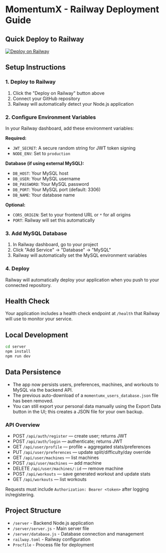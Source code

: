 # MomentumX - Railway Deployment Guide

## Quick Deploy to Railway

[![Deploy on Railway](https://railway.app/button.svg)](https://railway.app/template/new)

## Setup Instructions

### 1. Deploy to Railway
1. Click the "Deploy on Railway" button above
2. Connect your GitHub repository
3. Railway will automatically detect your Node.js application

### 2. Configure Environment Variables
In your Railway dashboard, add these environment variables:

**Required:**
- `JWT_SECRET`: A secure random string for JWT token signing
- `NODE_ENV`: Set to `production`

**Database (if using external MySQL):**
- `DB_HOST`: Your MySQL host
- `DB_USER`: Your MySQL username  
- `DB_PASSWORD`: Your MySQL password
- `DB_PORT`: Your MySQL port (default: 3306)
- `DB_NAME`: Your database name

**Optional:**
- `CORS_ORIGIN`: Set to your frontend URL or `*` for all origins
- `PORT`: Railway will set this automatically

### 3. Add MySQL Database
1. In Railway dashboard, go to your project
2. Click "Add Service" → "Database" → "MySQL"
3. Railway will automatically set the MySQL environment variables

### 4. Deploy
Railway will automatically deploy your application when you push to your connected repository.

## Health Check
Your application includes a health check endpoint at `/health` that Railway will use to monitor your service.

## Local Development
```bash
cd server
npm install
npm run dev
```

## Data Persistence
- The app now persists users, preferences, machines, and workouts to MySQL via the backend API.
- The previous auto-download of a `momentumx_users_database.json` file has been removed.
- You can still export your personal data manually using the Export Data button in the UI; this creates a JSON file for your own backup.

### API Overview
- POST `/api/auth/register` — create user; returns JWT
- POST `/api/auth/login` — authenticate; returns JWT
- GET `/api/user/profile` — profile + aggregated stats/preferences
- PUT `/api/user/preferences` — update split/difficulty/day override
- GET `/api/user/machines` — list machines
- POST `/api/user/machines` — add machine
- DELETE `/api/user/machines/:id` — remove machine
- POST `/api/workouts` — save generated workout and update stats
- GET `/api/workouts` — list workouts

Requests must include `Authorization: Bearer <token>` after logging in/registering.

## Project Structure
- `/server` - Backend Node.js application
- `/server/server.js` - Main server file
- `/server/database.js` - Database connection and management
- `railway.toml` - Railway configuration
- `Procfile` - Process file for deployment
